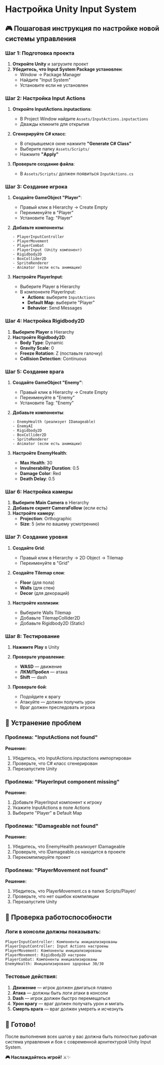 # Настройка Unity Input System

## 🎮 **Пошаговая инструкция по настройке новой системы управления**

### **Шаг 1: Подготовка проекта**

1. **Откройте Unity** и загрузите проект
2. **Убедитесь, что Input System Package установлен**:
   - Window → Package Manager
   - Найдите "Input System"
   - Установите если не установлен

### **Шаг 2: Настройка Input Actions**

1. **Откройте InputActions.inputactions**:
   - В Project Window найдите `Assets/InputActions.inputactions`
   - Дважды кликните для открытия

2. **Сгенерируйте C# класс**:
   - В открывшемся окне нажмите **"Generate C# Class"**
   - Выберите папку `Assets/Scripts/`
   - Нажмите **"Apply"**

3. **Проверьте создание файла**:
   - В `Assets/Scripts/` должен появиться `InputActions.cs`

### **Шаг 3: Создание игрока**

1. **Создайте GameObject "Player"**:
   - Правый клик в Hierarchy → Create Empty
   - Переименуйте в "Player"
   - Установите Tag: "Player"

2. **Добавьте компоненты**:
   ```
   - PlayerInputController
   - PlayerMovement
   - PlayerCombat
   - PlayerInput (Unity компонент)
   - Rigidbody2D
   - BoxCollider2D
   - SpriteRenderer
   - Animator (если есть анимации)
   ```

3. **Настройте PlayerInput**:
   - Выберите Player в Hierarchy
   - В компоненте PlayerInput:
     - **Actions**: выберите `InputActions`
     - **Default Map**: выберите "Player"
     - **Behavior**: Send Messages

### **Шаг 4: Настройка Rigidbody2D**

1. **Выберите Player** в Hierarchy
2. **Настройте Rigidbody2D**:
   - **Body Type**: Dynamic
   - **Gravity Scale**: 0
   - **Freeze Rotation**: Z (поставьте галочку)
   - **Collision Detection**: Continuous

### **Шаг 5: Создание врага**

1. **Создайте GameObject "Enemy"**:
   - Правый клик в Hierarchy → Create Empty
   - Переименуйте в "Enemy"
   - Установите Tag: "Enemy"

2. **Добавьте компоненты**:
   ```
   - EnemyHealth (реализует IDamageable)
   - EnemyAI
   - Rigidbody2D
   - BoxCollider2D
   - SpriteRenderer
   - Animator (если есть анимации)
   ```

3. **Настройте EnemyHealth**:
   - **Max Health**: 30
   - **Invulnerability Duration**: 0.5
   - **Damage Color**: Red
   - **Death Delay**: 0.5

### **Шаг 6: Настройка камеры**

1. **Выберите Main Camera** в Hierarchy
2. **Добавьте скрипт CameraFollow** (если есть)
3. **Настройте камеру**:
   - **Projection**: Orthographic
   - **Size**: 5 (или по вашему усмотрению)

### **Шаг 7: Создание уровня**

1. **Создайте Grid**:
   - Правый клик в Hierarchy → 2D Object → Tilemap
   - Переименуйте в "Grid"

2. **Создайте Tilemap слои**:
   - **Floor** (для пола)
   - **Walls** (для стен)
   - **Decor** (для декораций)

3. **Настройте коллизии**:
   - Выберите Walls Tilemap
   - Добавьте TilemapCollider2D
   - Добавьте Rigidbody2D (Static)

### **Шаг 8: Тестирование**

1. **Нажмите Play** в Unity
2. **Проверьте управление**:
   - **WASD** — движение
   - **ЛКМ/Пробел** — атака
   - **Shift** — dash

3. **Проверьте бой**:
   - Подойдите к врагу
   - Атакуйте — должен получить урон
   - Враг должен преследовать игрока

## 🔧 **Устранение проблем**

### **Проблема: "InputActions not found"**
**Решение:**
1. Убедитесь, что InputActions.inputactions импортирован
2. Проверьте, что C# класс сгенерирован
3. Перезапустите Unity

### **Проблема: "PlayerInput component missing"**
**Решение:**
1. Добавьте PlayerInput компонент к игроку
2. Укажите InputActions в поле Actions
3. Выберите "Player" в Default Map

### **Проблема: "IDamageable not found"**
**Решение:**
1. Убедитесь, что EnemyHealth реализует IDamageable
2. Проверьте, что IDamageable.cs находится в проекте
3. Перекомпилируйте проект

### **Проблема: "PlayerMovement not found"**
**Решение:**
1. Убедитесь, что PlayerMovement.cs в папке Scripts/Player/
2. Проверьте, что нет ошибок компиляции
3. Перезапустите Unity

## 🎯 **Проверка работоспособности**

### **Логи в консоли должны показывать:**
```
PlayerInputController: Компоненты инициализированы
PlayerInputController: Input Actions настроены
PlayerMovement: Компоненты инициализированы
PlayerMovement: Rigidbody2D настроен
PlayerCombat: Компоненты инициализированы
EnemyHealth: Инициализировано здоровье 30/30
```

### **Тестовые действия:**
1. **Движение** — игрок должен двигаться плавно
2. **Атака** — должны быть логи атаки в консоли
3. **Dash** — игрок должен быстро перемещаться
4. **Урон врагу** — враг должен получать урон и мигать
5. **Смерть врага** — враг должен умереть и исчезнуть

## 🚀 **Готово!**

После выполнения всех шагов у вас должна быть полностью рабочая система управления и боя с современной архитектурой Unity Input System.

**🎮 Наслаждайтесь игрой!** ⚔️✨ 